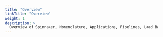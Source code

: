 ```yaml
---
title: "Overview"
linkTitle: "Overview"
weight: 1
description: >
  Overview of Spinnaker, Nomenclature, Applications, Pipelines, Load Balancers, Glossary
---
```

